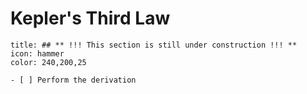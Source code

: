 # Kepler's Third Law
```ad-note
title: ## ** !!! This section is still under construction !!! **
icon: hammer
color: 240,200,25

- [ ] Perform the derivation
```
<!-- Wakker section 6.4 -->